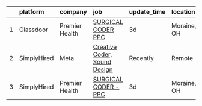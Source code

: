 

|    | platform    | company        | job                                                                                                                                                                                                                                                                                   | update_time   | location    |
|---:|:------------|:---------------|:--------------------------------------------------------------------------------------------------------------------------------------------------------------------------------------------------------------------------------------------------------------------------------------|:--------------|:------------|
|  1 | Glassdoor   | Premier Health | [SURGICAL CODER   PPC](https://www.glassdoor.com/partner/jobListing.htm?pos=101&ao=1136043&s=58&guid=0000018109704078b28f58d9d907e010&src=GD_JOB_AD&t=SR&vt=w&cs=1_1f4def69&cb=1653720760588&jobListingId=1007889620948&jrtk=3-0-1g44n0g5cr16k801-1g44n0g5qj45a800-3f2f223bb88c2921-) | 3d            | Moraine, OH |
|  2 | SimplyHired | Meta           | [Creative Coder, Sound Design](https://www.simplyhired.com/job/n2_aAa79zz0NtsdWJigL3Knz716MJWRolWS8tBw6yovOF3e-t9vjmg?q=creative+coder)                                                                                                                                               | Recently      | Remote      |
|  3 | SimplyHired | Premier Health | [SURGICAL CODER - PPC](https://www.simplyhired.com/job/boGBzw_NZUG7w5AEm2J-zZgd52rGfnp9i-Q2WAR-FxQ0jN-5lv0Ljg?q=creative+coder)                                                                                                                                                       | 3d            | Moraine, OH |